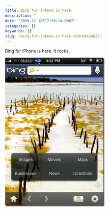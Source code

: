 ```yaml
---
title: Bing for iPhone is here
description: ''
date: '2009-12-18T17:08:14.000Z'
categories: []
keywords: []
slug: /bing-for-iphone-is-here-989c646a6832
---
```


Bing for iPhone is here. It rocks.

![ibing](/img/0_6q_mtwhe2x0mF8gv.png)
